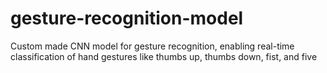 # gesture-recognition-model
Custom made CNN model for gesture recognition, enabling real-time classification of hand gestures like thumbs up, thumbs down, fist, and five
